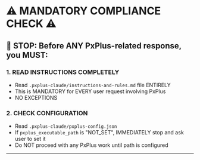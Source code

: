 # ⚠️ MANDATORY COMPLIANCE CHECK ⚠️

## 🛑 STOP: Before ANY PxPlus-related response, you MUST:

### 1. READ INSTRUCTIONS COMPLETELY
- Read `.pxplus-claude/instructions-and-rules.md` file ENTIRELY
- This is MANDATORY for EVERY user request involving PxPlus
- NO EXCEPTIONS

### 2. CHECK CONFIGURATION
- Read `.pxplus-claude/pxplus-config.json` 
- If `pxplus_executable_path` is "NOT_SET", IMMEDIATELY stop and ask user to set it
- Do NOT proceed with any PxPlus work until path is configured
---